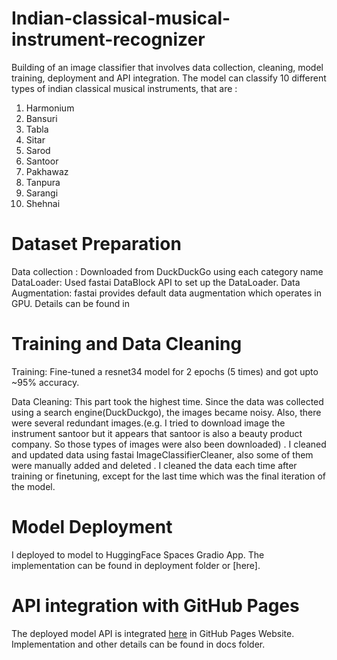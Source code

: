 # Indian-classical-musical-instrument-recognizer

Building of an image classifier that involves data collection, cleaning, model training, deployment and API integration.
The model can classify 10 different types of indian classical musical instruments, that are :

1. Harmonium
2. Bansuri
3. Tabla
4. Sitar
5. Sarod
6. Santoor
7. Pakhawaz
8. Tanpura
9. Sarangi
10. Shehnai

# Dataset Preparation

Data collection : Downloaded from DuckDuckGo using each category name
DataLoader: Used fastai DataBlock API to set up the DataLoader.
Data Augmentation: fastai provides default data augmentation which operates in GPU.
Details can be found in 

# Training and Data Cleaning

Training: Fine-tuned a resnet34 model for 2 epochs (5 times) and got upto ~95% accuracy.

Data Cleaning: This part took the highest time. Since the data was collected using a search engine(DuckDuckgo), the images became noisy. Also, there were several redundant images.(e.g. I tried to download image the instrument santoor but it appears that santoor is also a beauty product company. So those types of images were also been downloaded) . I cleaned and updated data using fastai ImageClassifierCleaner, also some of them were manually added and deleted . I cleaned the data each time after training or finetuning, except for the last time which was the final iteration of the model.

# Model Deployment

I deployed to model to HuggingFace Spaces Gradio App. The implementation can be found in deployment folder or [here].

# API integration with GitHub Pages

The deployed model API is integrated [here](https://moinul-hossain-dhrubo.github.io/Indian-classical-musical-instrument-recognizer/) in GitHub Pages Website. Implementation and other details can be found in docs folder.